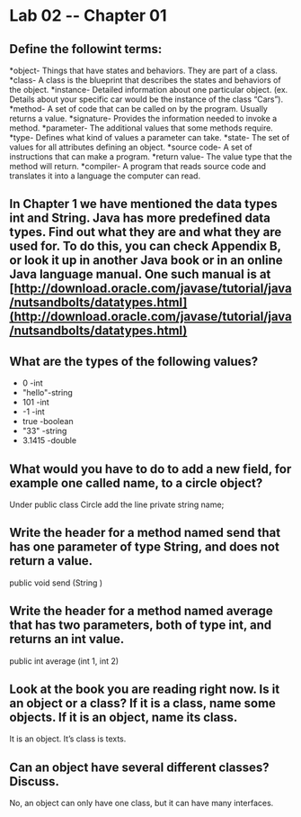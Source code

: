 # Lab 02 -- Chapter 01

## Define the followint terms:
*object- Things that have states and behaviors. They are part of a class.
*class- A class is the blueprint that describes the states and behaviors of the object.
*instance- Detailed information about one particular object. (ex. Details about your specific car would be the instance of the class “Cars”).
*method- A set of code that can be called on by the program. Usually returns a value.
*signature- Provides the information needed to invoke a method. 
*parameter- The additional values that some methods require.
*type- Defines what kind of values a parameter can take.
*state- The set of values for all attributes defining an object. 
*source code- A set of instructions that can make a program.
*return value- The value type that the method will return. 
*compiler- A program that reads source code and translates it into a language the computer can read.

## In Chapter 1 we have mentioned the data types int and String. Java has more predefined data types. Find out what they are and what they are used for. To do this, you can check Appendix B, or look it up in another Java book or in an online Java language manual. One such manual is at [http://download.oracle.com/javase/tutorial/java/nutsandbolts/datatypes.html](http://download.oracle.com/javase/tutorial/java/nutsandbolts/datatypes.html)

## What are the types of the following values?

* 0 -int
* "hello"-string
* 101 -int
* -1 -int
* true -boolean
* "33" -string
* 3.1415 -double

## What would you have to do to add a new field, for example one called name, to a circle object?
Under public class Circle add the line private string name;
## Write the header for a method named send that has one parameter of type String, and does not return a value.
public void send (String )
## Write the header for a method named average that has two parameters, both of type int, and returns an int value.
public int average (int 1, int 2)
## Look at the book you are reading right now. Is it an object or a class? If it is a class, name some objects. If it is an object, name its class.
It is an object. It’s class is texts. 
## Can an object have several different classes? Discuss.
No, an object can only have one class, but it can have many interfaces. 
